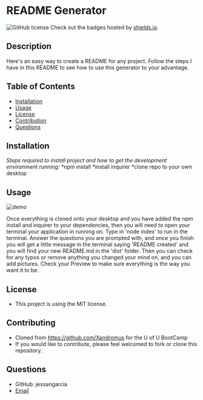 # README Generator


![GitHub license](https://img.shields.io/badge/license-MIT-blue.svg) Check out the badges hosted by [shields.io](https://shields.io/).
  
## Description
Here's an easy way to create a README for any project. Follow the steps I have in this README to see how to use this generator to your advantage.
            
## Table of Contents
* [Installation](#installation)
* [Usage](#usage)
* [License](#license)
* [Contribution](#contributing)
* [Questions](#questions)
            
## Installation 
*Steps required to install project and how to get the development environment running:*
*npm install
*install inquirer
*clone repo to your own desktop
    
## Usage
![demo](./images/readmegengif.gif)

Once everything is cloned onto your desktop and you have added the npm install and inquirer to your dependencies, then you will need to open your terminal your application in running on. Type in 'node index' to run in the terminal. Answer the questions you are prompted with, and once you finish you will get a little message in the terminal saying 'README created' and you will find your new README.md in the 'dist' folder. Then you can check for any typos or remove anything you changed your mind on, and you can add pictures. Check your Preview to make sure everything is the way you want it to be.
    
## License
* This project is using the MIT license.
  
    
## Contributing
* Cloned from https://github.com/Xandromus for the U of U BootCamp
* If you would like to contribute, please feel welcomed to fork or clone this repository.
  
    
## Questions
* GitHub: jessangarcia
* <a href="mailto:jessenia.garcia@outlook.com">Email</a> 

